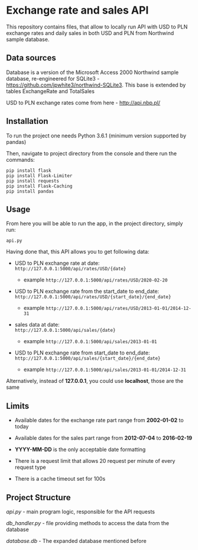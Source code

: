 # Exchange rate and sales API

This repository contains files, that allow to locally run API with USD to PLN exchange rates and daily sales in both USD and PLN from Northwind sample database.

## Data sources

Database is a version of the Microsoft Access 2000 Northwind sample database, re-engineered for SQLite3 - https://github.com/jpwhite3/northwind-SQLite3. This base is extended by tables ExchangeRate and TotalSales

USD to PLN exchange rates come from here - http://api.nbp.pl/

## Installation

To run the project one needs Python 3.6.1 (minimum version supported by pandas)


Then, navigate to project directory from the console and there run the commands: 

```
pip install flask
pip install Flask-Limiter
pip install requests
pip install Flask-Caching
pip install pandas
```

## Usage

From here you will be able to run the app, in the project directory, simply run:

```
api.py
```

Having done that, this API allows you to get following data:

- USD to PLN exchange rate at date:  
``http://127.0.0.1:5000/api/rates/USD/{date}``
  
   - example ``http://127.0.0.1:5000/api/rates/USD/2020-02-20``
- USD to PLN exchange rate from the start_date to end_date:
``http://127.0.0.1:5000/api/rates/USD/{start_date}/{end_date}``
  - example ``http://127.0.0.1:5000/api/rates/USD/2013-01-01/2014-12-31``
- sales data at date:  
``http://127.0.0.1:5000/api/sales/{date}``
  - example ``http://127.0.0.1:5000/api/sales/2013-01-01``
- USD to PLN exchange rate from start_date to end_date:
``http://127.0.0.1:5000/api/sales/{start_date}/{end_date}``
  - example ``http://127.0.0.1:5000/api/sales/2013-01-01/2014-12-31``

Alternatively, instead of **127.0.0.1**, you could use **localhost**, those are the same


## Limits 

- Available dates for the exchange rate part range from **2002-01-02** to today

- Available dates for the sales part range from **2012-07-04** to **2016-02-19**

- **YYYY-MM-DD** is the only acceptable date formatting

- There is a request limit that allows 20 request per minute of every request type

- There is a cache timeout set for 100s


## Project Structure

*api.py* - main program logic, responsible for the API requests

*db_handler.py* - file providing methods to access the data from the database

*database.db* - The expanded database mentioned before

##

